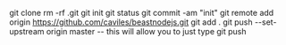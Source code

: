 git clone <repo>
rm -rf .git
git init
git status
git commit -am "init"
git remote add origin https://github.com/caviles/beastnodejs.git
git add .
git push --set-upstream origin master -- this will allow you to just type git push

